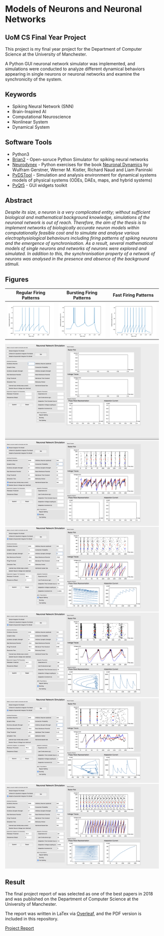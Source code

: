 # Models of Neurons and Neuronal Networks

## UoM CS Final Year Project
This project is my final year project for the Department of Computer Science at the University of Manchester.

A Python GUI neuronal network simulator was implemented, and simulations were conducted to analyze
different dynamical behaviors appearing in single neurons or neuronal networks and examine the synchronicity of the system.

## Keywords
* Spiking Neural Network (SNN)
* Brain-Inspired AI
* Computational Neuroscience
* Nonlinear System
* Dynamical System


## Software Tools
* Python3
* [Brian2](https://brian2.readthedocs.io/en/stable/) - Open-soruce Python Simulator for spiking neural networks
* [Neurodynex](https://github.com/EPFL-LCN/neuronaldynamics-exercises) - Python exercises for the book [Neuronal Dynamics](https://neuronaldynamics.epfl.ch/index.html) by Wulfram Gerstner, Werner M. Kistler, Richard Naud and Liam Paninski
* [PyDSTool](https://pypi.org/project/PyDSTool/) - Simulation and analysis environment for dynamical systems models of physical systems (ODEs, DAEs, maps, and hybrid systems)
* [PyQt5](https://pypi.org/project/PyQt5/) - GUI widgets toolkit


## Abstract
*Despite its size, a neuron is a very complicated entity; without sufficient biological and mathematical background knowledge, simulations of the neuronal network is out of reach. 
Therefore, the aim of the thesis is to implement networks of biologically accurate neuron models within computationally feasible cost and to simulate and analyse various electrophysiological behaviours including firing patterns of spiking neurons and the emergence of synchronisation. 
As a result, several mathematical models of single neurons and networks of neurons were explored and simulated. 
In addition to this, the synchronisation property of a network of neurons was analysed in the presence and absence of the background stimuli.*


## Figures
Regular Firing Patterns    | Bursting Firing Patterns  | Fast Firing Patterns
:-------------------------:|:-------------------------:|:-------------------------:
![regular](figure/adex/regular.png) | ![burst](figure/adex/bursting.png) | ![fast](figure/adex/fast.png)

![GUI](figure/GUI.png)
![rd](figure/simulation/randomvinit.jpeg)
![rg](figure/simulation/regular.jpeg)
![b3](figure/simulation/bursting3.jpeg)
![b8](figure/simulation/busting8.jpeg)
![fg](figure/simulation/fastg.jpeg)


## Result
The final project report of was selected as one of the best papers in 2018 and was published on the Department of Computer Science at the University of Manchester.

The report was written in LaTex via [Overleaf](https://www.overleaf.com/), and the PDF version is included in this repository.

[Project Report](./Lee_Project_Report.pdf)

